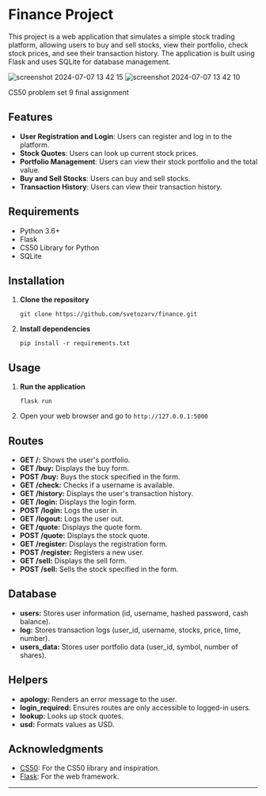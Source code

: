 # Finance Project

This project is a web application that simulates a simple stock trading platform, allowing users to buy and sell stocks, view their portfolio, check stock prices, and see their transaction history. The application is built using Flask and uses SQLite for database management.

![screenshot 2024-07-07 13 42 15](https://github.com/svetozarv/finance/assets/106545363/e4f384a7-396e-48c6-b94a-a1bd44786417)
![screenshot 2024-07-07 13 42 10](https://github.com/svetozarv/finance/assets/106545363/d5adaa31-abf5-4af0-a38f-565dbb7c33d9)

CS50 problem set 9 final assignment

## Features

- **User Registration and Login**: Users can register and log in to the platform.
- **Stock Quotes**: Users can look up current stock prices.
- **Portfolio Management**: Users can view their stock portfolio and the total value.
- **Buy and Sell Stocks**: Users can buy and sell stocks.
- **Transaction History**: Users can view their transaction history.

## Requirements

- Python 3.6+
- Flask
- CS50 Library for Python
- SQLite

## Installation

1. **Clone the repository**
   ```
   git clone https://github.com/svetozarv/finance.git
   ```

2. **Install dependencies**
   ```
   pip install -r requirements.txt
   ```

## Usage

1. **Run the application**
   ```
   flask run
   ```

2. Open your web browser and go to `http://127.0.0.1:5000`

## Routes

- **GET /:** Shows the user's portfolio.
- **GET /buy:** Displays the buy form.
- **POST /buy:** Buys the stock specified in the form.
- **GET /check:** Checks if a username is available.
- **GET /history:** Displays the user's transaction history.
- **GET /login:** Displays the login form.
- **POST /login:** Logs the user in.
- **GET /logout:** Logs the user out.
- **GET /quote:** Displays the quote form.
- **POST /quote:** Displays the stock quote.
- **GET /register:** Displays the registration form.
- **POST /register:** Registers a new user.
- **GET /sell:** Displays the sell form.
- **POST /sell:** Sells the stock specified in the form.

## Database

- **users:** Stores user information (id, username, hashed password, cash balance).
- **log:** Stores transaction logs (user_id, username, stocks, price, time, number).
- **users_data:** Stores user portfolio data (user_id, symbol, number of shares).

## Helpers

- **apology:** Renders an error message to the user.
- **login_required:** Ensures routes are only accessible to logged-in users.
- **lookup:** Looks up stock quotes.
- **usd:** Formats values as USD.

## Acknowledgments

- [CS50](https://cs50.harvard.edu/): For the CS50 library and inspiration.
- [Flask](https://flask.palletsprojects.com/): For the web framework.

---


